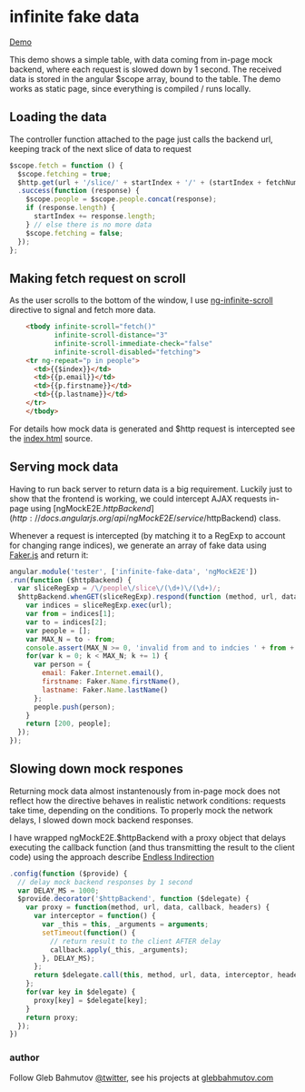 # infinite fake data

[Demo](http://glebbahmutov.com/infinite-fake-data/)

This demo shows a simple table, with data coming from in-page mock backend,
where each request is slowed down by 1 second.
The received data is stored in the angular $scope array, bound to the table.
The demo works as static page, since everything is compiled / runs locally.

## Loading the data

The controller function attached to the page just calls the backend url,
keeping track of the next slice of data to request

```js
$scope.fetch = function () {
  $scope.fetching = true;
  $http.get(url + '/slice/' + startIndex + '/' + (startIndex + fetchNumber))
  .success(function (response) {
    $scope.people = $scope.people.concat(response);
    if (response.length) {
      startIndex += response.length;
    } // else there is no more data
    $scope.fetching = false;
  });
};
```

## Making fetch request on scroll

As the user scrolls to the bottom of the window, I use
[ng-infinite-scroll](http://binarymuse.github.io/ngInfiniteScroll/index.html)
directive to signal and fetch more data.

```html
    <tbody infinite-scroll="fetch()"
           infinite-scroll-distance="3"
           infinite-scroll-immediate-check="false"
           infinite-scroll-disabled="fetching">
    <tr ng-repeat="p in people">
      <td>{{$index}}</td>
      <td>{{p.email}}</td>
      <td>{{p.firstname}}</td>
      <td>{{p.lastname}}</td>
    </tr>
    </tbody>
```

For details how mock data is generated and $http request is intercepted see
the [index.html](index.html) source.

## Serving mock data

Having to run back server to return data is a big requirement.
Luckily just to show that the frontend is working, we could intercept AJAX
requests in-page using
[ngMockE2E.$httpBackend](http://docs.angularjs.org/api/ngMockE2E/service/$httpBackend)
class.

Whenever a request is intercepted (by matching it to a RegExp to account for changing range indices),
we generate an array of fake data using [Faker.js](https://github.com/marak/Faker.js/) and
return it:

```js
angular.module('tester', ['infinite-fake-data', 'ngMockE2E'])
.run(function ($httpBackend) {
  var sliceRegExp = /\/people\/slice\/(\d+)\/(\d+)/;
  $httpBackend.whenGET(sliceRegExp).respond(function (method, url, data) {
    var indices = sliceRegExp.exec(url);
    var from = indices[1];
    var to = indices[2];
    var people = [];
    var MAX_N = to - from;
    console.assert(MAX_N >= 0, 'invalid from and to indcies ' + from + ', ' + to);
    for(var k = 0; k < MAX_N; k += 1) {
      var person = {
        email: Faker.Internet.email(),
        firstname: Faker.Name.firstName(),
        lastname: Faker.Name.lastName()
      };
      people.push(person);
    }
    return [200, people];
  });
});
```

## Slowing down mock respones

Returning mock data almost instantenously from in-page mock does not
reflect how the directive behaves in realistic network conditions:
requests take time, depending on the conditions. To properly mock
the network delays, I slowed down mock backend responses.

I have wrapped ngMockE2E.$httpBackend with a proxy object
that delays executing the callback function (and thus transmitting the
result to the client code) using the approach describe
[Endless Indirection](http://endlessindirection.wordpress.com/2013/05/18/angularjs-delay-response-from-httpbackend/)

```js
.config(function ($provide) {
  // delay mock backend responses by 1 second
  var DELAY_MS = 1000;
  $provide.decorator('$httpBackend', function ($delegate) {
    var proxy = function(method, url, data, callback, headers) {
      var interceptor = function() {
        var _this = this, _arguments = arguments;
        setTimeout(function() {
          // return result to the client AFTER delay
          callback.apply(_this, _arguments);
        }, DELAY_MS);
      };
      return $delegate.call(this, method, url, data, interceptor, headers);
    };
    for(var key in $delegate) {
      proxy[key] = $delegate[key];
    }
    return proxy;
  });
})
```

### author

Follow Gleb Bahmutov [@twitter](https://twitter.com/bahmutov),
see his projects at [glebbahmutov.com](http://glebbahmutov.com/)
